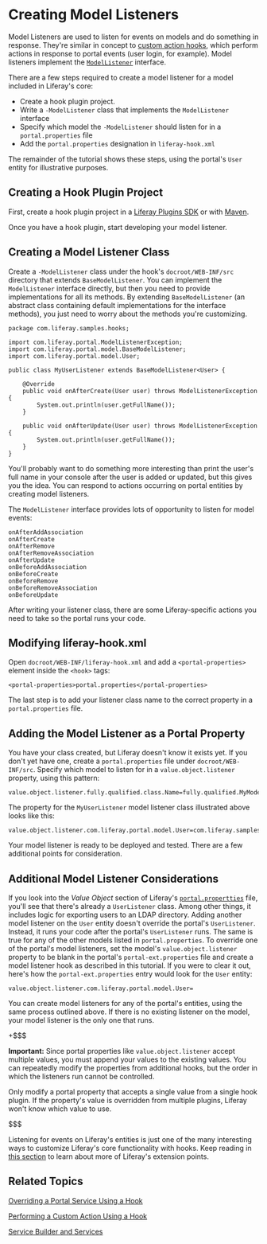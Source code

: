 # Creating Model Listeners [](id=creating-model-listeners)

Model Listeners are used to listen for events on models and do something
in response. They're similar in concept to [custom action hooks](develop/tutorials/-/knowledge_base/6-2/performing-a-custom-action-using-a-hook),
which perform actions in response to portal events (user login, for
example). Model listeners implement the
[`ModelListener`](https://docs.liferay.com/portal/6.2/javadocs-all/com/liferay/portal/model/ModelListener.html)
interface.

There are a few steps required to create a model listener for a model included in
Liferay's core:

- Create a hook plugin project.
- Write a `-ModelListener` class that implements the `ModelListener` interface
- Specify which model the `-ModelListener` should listen for in a
  `portal.properties` file
- Add the `portal.properties` designation in `liferay-hook.xml`

The remainder of the tutorial shows these steps, using the portal's `User`
entity for illustrative purposes.

## Creating a Hook Plugin Project [](id=creating-a-hook-plugin-project)

First, create a hook plugin project in a [Liferay Plugins SDK](develop/tutorials/-/knowledge_base/6-2/creating-a-hook-project-in-the-plugins-sdk)
or with 
[Maven](develop/tutorials/-/knowledge_base/6-2/developing-liferay-hook-plugins-with-maven).

Once you have a hook plugin, start developing your model listener.

## Creating a Model Listener Class [](id=creating-a-modellistener-class)

Create a `-ModelListener` class under the hook's `docroot/WEB-INF/src`
directory that extends `BaseModelListener`. You can implement the
`ModelListener` interface directly, but then you need to provide
implementations for all its methods. By extending `BaseModelListener` (an
abstract class containing default implementations for the interface methods),
you just need to worry about the methods you're customizing.


    package com.liferay.samples.hooks;

    import com.liferay.portal.ModelListenerException;
    import com.liferay.portal.model.BaseModelListener;
    import com.liferay.portal.model.User;

    public class MyUserListener extends BaseModelListener<User> {
        
        @Override
        public void onAfterCreate(User user) throws ModelListenerException {
            System.out.println(user.getFullName());
        }
        
        public void onAfterUpdate(User user) throws ModelListenerException {
            System.out.println(user.getFullName());
        }
    }

You'll probably want to do something more interesting than print the user's
full name in your console after the user is added or updated, but this gives you
the idea. You can respond to actions occurring on portal entities by creating
model listeners.

The `ModelListener` interface provides lots of opportunity to listen for model
events:

    onAfterAddAssociation
    onAfterCreate
    onAfterRemove
    onAfterRemoveAssociation
    onAfterUpdate
    onBeforeAddAssociation
    onBeforeCreate
    onBeforeRemove
    onBeforeRemoveAssociation
    onBeforeUpdate

After writing your listener class, there are some Liferay-specific actions you
need to take so the portal runs your code.

## Modifying liferay-hook.xml [](id=modifying-liferay-hook-xml)

Open `docroot/WEB-INF/liferay-hook.xml` and add a `<portal-properties>`
element inside the `<hook>` tags: 

    <portal-properties>portal.properties</portal-properties>

The last step is to add your listener class name to the correct property in a
`portal.properties` file.

## Adding the Model Listener as a Portal Property [](id=adding-the-model-listener-in-portal-properties)

You have your class created, but Liferay doesn't know it exists yet. If you
don't yet have one, create a `portal.properties` file under
`docroot/WEB-INF/src`. Specify which model to listen for in a
`value.object.listener` property, using this pattern:

    value.object.listener.fully.qualified.class.Name=fully.qualified.MyModelListener

The property for the `MyUserListener` model listener class illustrated above
looks like this: 

    value.object.listener.com.liferay.portal.model.User=com.liferay.samples.hooks.MyUserListener

Your model listener is ready to be deployed and tested. There are a few
additional points for consideration.

## Additional Model Listener Considerations [](id=additional-model-listener-considerations)

If you look into the *Value Object* section of Liferay's
[`portal.propertties`](https://docs.liferay.com/portal/6.2/propertiesdoc/portal.properties.html#Value%20Object)
file, you'll see that there's already a `UserListener` class. Among other
things, it includes logic for exporting users to an LDAP directory. Adding
another model listener on the `User` entity doesn't override the portal's
`UserListener`. Instead, it runs your code after the portal's `UserListener`
runs. The same is true for any of the other models listed in
`portal.properties`. To override one of the portal's model listeners, set the
model's `value.object.listener` property to be blank in the portal's
`portal-ext.properties` file and create a model listener hook as described in
this tutorial. If you were to clear it out, here's how the
`portal-ext.properties` entry would look for the `User` entity:

    value.object.listener.com.liferay.portal.model.User=

You can create model listeners for any of the portal's entities, using the
same process outlined above. If there is no existing listener on the model, your
model listener is the only one that runs.

+$$$

**Important:** Since portal properties like `value.object.listener` accept
multiple values, you must append your values to the existing values. You can
repeatedly modify the properties from additional hooks, but the order in which
the listeners run cannot be controlled. 

Only modify a portal property that accepts a single value from a single hook
plugin. If the property's value is overridden from multiple plugins, Liferay
won't know which value to use. 

$$$

Listening for events on Liferay's entities is just one of the many interesting
ways to customize Liferay's core functionality with hooks. Keep reading in 
[this section](develop/tutorials/-/knowledge_base/6-2/customizing-liferay-portal) to
learn about more of Liferay's extension points. 

## Related Topics [](id=related-topics)

[Overriding a Portal Service Using a Hook](develop/tutorials/-/knowledge_base/6-2/overriding-a-portal-service-using-a-hook)

[Performing a Custom Action Using a Hook](develop/tutorials/-/knowledge_base/6-2/performing-a-custom-action-using-a-hook)

[Service Builder and Services](develop/tutorials/-/knowledge_base/6-2/service-builder)
